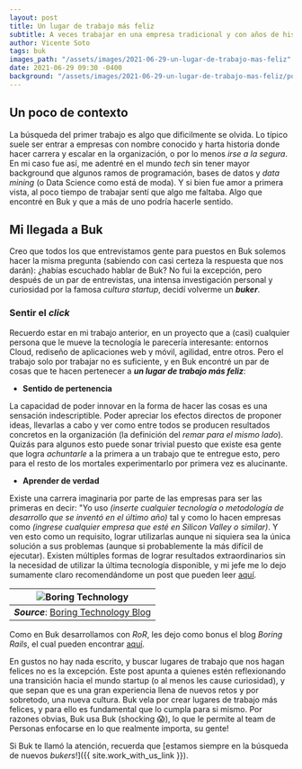 ```yaml
---
layout: post
title: Un lugar de trabajo más feliz
subtitle: A veces trabajar en una empresa tradicional y con años de historia puede parecer la idea más lógica. En mi caso, hacer el salto hacia una startup fue de las mejores decisiones que he tomado, y aquí te cuento porqué.
author: Vicente Soto
tags: buk
images_path: "/assets/images/2021-06-29-un-lugar-de-trabajo-mas-feliz"
date: 2021-06-29 09:30 -0400
background: "/assets/images/2021-06-29-un-lugar-de-trabajo-mas-feliz/portada.png"
---
```

## Un poco de contexto

La búsqueda del primer trabajo es algo que dificilmente se olvida. Lo típico suele ser entrar a empresas con nombre conocido y harta historia donde hacer carrera y escalar en la organización, o por lo menos *irse a la segura*. En mi caso fue así, me adentré en el mundo *tech* sin tener mayor background que algunos ramos de programación, bases de datos y *data mining* (o Data Science como está de moda). Y si bien fue amor a primera vista, al poco tiempo de trabajar sentí que algo me faltaba. Algo que encontré en Buk y que a más de uno podría hacerle sentido.  

## Mi llegada a Buk

Creo que todos los que entrevistamos gente para puestos en Buk solemos hacer la misma pregunta (sabiendo con casi certeza la respuesta que nos darán): ¿habías escuchado hablar de Buk? No fui la excepción, pero después de un par de entrevistas, una intensa investigación personal y curiosidad por la famosa *cultura startup*, decidí volverme un  ***buker***.

### Sentir el *click*

Recuerdo estar en mi trabajo anterior, en un proyecto que a (casi) cualquier persona que le mueve la tecnología le parecería interesante: entornos Cloud, rediseño de aplicaciones web y móvil, agilidad, entre otros. Pero el trabajo solo por trabajar no es suficiente, y en Buk encontré un par de cosas que te hacen pertenecer a ***un lugar de trabajo más feliz***:

- **Sentido de pertenencia**

La capacidad de poder innovar en la forma de hacer las cosas es una sensación indescriptible. Poder apreciar los efectos directos de proponer ideas, llevarlas a cabo y ver como entre todos se producen resultados concretos en la organización (la definición del *remar para el mismo lado*). Quizás para algunos esto puede sonar trivial puesto que existe esa gente que logra *achuntarle* a la primera a un trabajo que te entregue esto, pero para el resto de los mortales experimentarlo por primera vez es alucinante.

- **Aprender de verdad**

Existe una carrera imaginaria por parte de las empresas para ser las primeras en decir: "Yo uso *(inserte cualquier tecnología o metodología de desarrollo que se inventó en el último año)* tal y como lo hacen empresas como *(ingrese cualquier empresa que esté en Silicon Valley o similar)*. Y ven esto como un requisito, lograr utilizarlas aunque ni siquiera sea la única solución a sus problemas (aunque si probablemente la más difícil de ejecutar). Existen múltiples formas de lograr resultados extraordinarios sin la necesidad de utilizar la última tecnología disponible, y mi jefe me lo dejo sumamente claro recomendándome un post que pueden leer [aquí](http://boringtechnology.club/).

| ![Boring Technology]({{page.images_path}}/Boring-technology.png) |
|:--:|
|***Source***: [Boring Technology Blog](http://boringtechnology.club/)|

Como en Buk desarrollamos con *RoR*, les dejo como bonus el blog *Boring Rails*, el cual pueden encontrar [aquí](https://boringrails.com/).

En gustos no hay nada escrito, y buscar lugares de trabajo que nos hagan felices no es la excepción. Este post apunta a quienes estén reflexionando una transición hacia el mundo startup (o al menos les cause curiosidad), y que sepan que es una gran experiencia llena de nuevos retos y por sobretodo, una nueva cultura. Buk vela por crear lugares de trabajo más felices, y para ello es fundamental que lo cumpla para si mismo. Por razones obvias, Buk usa Buk (shocking 😱), lo que le permite al team de Personas enfocarse en lo que realmente importa, su gente!

Si Buk te llamó la atención, recuerda que [estamos siempre en la búsqueda de nuevos *bukers*!]({{ site.work_with_us_link }}).
